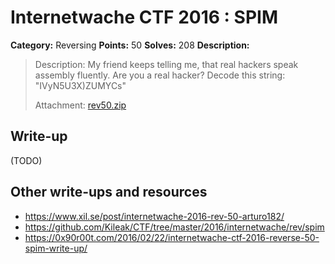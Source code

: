 # Internetwache CTF 2016 : SPIM

**Category:** Reversing
**Points:** 50
**Solves:** 208
**Description:**

> Description: My friend keeps telling me, that real hackers speak assembly fluently. Are you a real hacker? Decode this string: "IVyN5U3X)ZUMYCs"
> 
> 
> Attachment: [rev50.zip](./rev50.zip)


## Write-up

(TODO)

## Other write-ups and resources

* <https://www.xil.se/post/internetwache-2016-rev-50-arturo182/>
* <https://github.com/Kileak/CTF/tree/master/2016/internetwache/rev/spim>
* <https://0x90r00t.com/2016/02/22/internetwache-ctf-2016-reverse-50-spim-write-up/>
